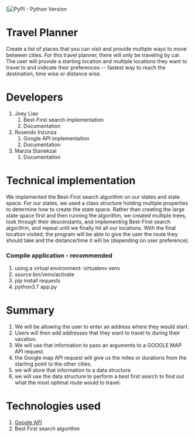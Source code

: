 [![PyPI - Python Version](https://img.shields.io/pypi/pyversions/dash.svg?color=dark-green)


# Travel Planner
Create a list of places that you can visit and provide multiple ways to move between cities. For this travel planner, there will only be traveling by car. The user will provide a starting location and multiple locations they want to travel to and indicate their preferences -- fastest way to reach the destination, time wise or distance wise.

# Developers
1. Joey Liao
   1. Best-First search implementation
   1. Documentation
1. Rosendo Inzunza
   1. Google API implementation
   2. Documentation
1. Marzia Stanekzai
   1. Documentation

# Technical implementation
We implemented the Best-First search algorithm on our states and state space. For our states, we used a class structure holding multiple properties to determine how to create the state space. Rather than creating the large state space first and then running the algorithm, we created multiple trees, look through their descendants, and implementing Best-First search algorithm, and repeat until we finally hit all our locations. With the final location visited, the program will be able to give the user the route they should take and the distance/time it will be (depending on user preference).

### Compile application - recommended
1. using a virtual environment: virtualenv venv
2. source bin/venv/activate
3. pip install requests
4. python3.7 app.py

# Summary
1. We will be allowing the user to enter an address where they would start.
2. Users will then add addresses that they want to travel to during their vacation.
3. We will use that information to pass an arguments to a GOOGLE MAP API request.
  1. the Google map API request will give us the miles or durations from the starting point to the other cities.
  2. we will store that information to a data structure.
4. we will use the data structure to perform a best first search to find out what the most optimal route would to travel.


# Technologies used
1. [Google API](https://developers.google.com/maps/documentation/directions/start)
2. Best First search algorithm
